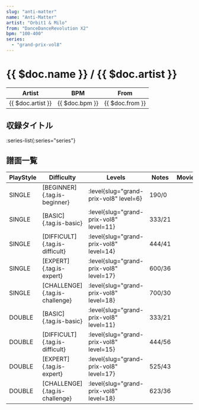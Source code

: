 ```yaml
---
slug: "anti-matter"
name: "Anti-Matter"
artist: "Orbit1 & Milo"
from: "DanceDanceRevolution X2"
bpm: "100-400"
series:
  - "grand-prix-vol8"
---
```


# {{ $doc.name }} / {{ $doc.artist }}

|Artist|BPM|From|
|------|---|----|
|{{ $doc.artist }}|{{ $doc.bpm }}|{{ $doc.from }}|

## 収録タイトル

:series-list{:series="series"}

## 譜面一覧

|PlayStyle|Difficulty|Levels|Notes|Movie|
|---------|----------|------|-----|-----|
|SINGLE|[BEGINNER]{.tag.is-beginner}|<div class="field is-grouped is-grouped-multiline"> :level{slug="grand-prix-vol8" level=6}</div>|190/0||
|SINGLE|[BASIC]{.tag.is-basic}|<div class="field is-grouped is-grouped-multiline"> :level{slug="grand-prix-vol8" level=11}</div>|333/21||
|SINGLE|[DIFFICULT]{.tag.is-difficult}|<div class="field is-grouped is-grouped-multiline"> :level{slug="grand-prix-vol8" level=14}</div>|444/41||
|SINGLE|[EXPERT]{.tag.is-expert}|<div class="field is-grouped is-grouped-multiline"> :level{slug="grand-prix-vol8" level=17}</div>|600/36||
|SINGLE|[CHALLENGE]{.tag.is-challenge}|<div class="field is-grouped is-grouped-multiline"> :level{slug="grand-prix-vol8" level=18}</div>|700/30||
|DOUBLE|[BASIC]{.tag.is-basic}|<div class="field is-grouped is-grouped-multiline"> :level{slug="grand-prix-vol8" level=11}</div>|333/21||
|DOUBLE|[DIFFICULT]{.tag.is-difficult}|<div class="field is-grouped is-grouped-multiline"> :level{slug="grand-prix-vol8" level=15}</div>|444/56||
|DOUBLE|[EXPERT]{.tag.is-expert}|<div class="field is-grouped is-grouped-multiline"> :level{slug="grand-prix-vol8" level=17}</div>|525/43||
|DOUBLE|[CHALLENGE]{.tag.is-challenge}|<div class="field is-grouped is-grouped-multiline"> :level{slug="grand-prix-vol8" level=18}</div>|623/36||
